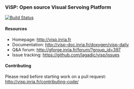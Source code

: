 ### ViSP: Open source Visual Servoing Platform

[![Build Status](https://travis-ci.org/lagadic/visp.png)](https://travis-ci.org/lagadic/visp)

#### Resources
- Homepage: http://visp.inria.fr
- Documentation: http://visp-doc.inria.fr/doxygen/visp-daily
- Q&A forum: http://gforge.inria.fr/forum/?group_id=397
- Issue tracking: https://github.com/lagadic/visp/issues

#### Contributing

Please read before starting work on a pull request: http://visp.inria.fr/contributing-code/

